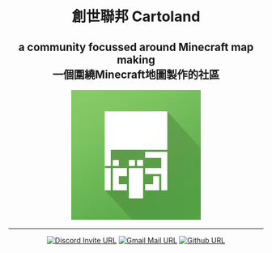 <!-- <script>
function badges(name, color) {
    return `https://img.shields.io/badge/${name}-${color}?style=for-the-badge&logo=${name}&logoColor=white`
}
</script> -->

<div align="center">
    <h1>創世聯邦 Cartoland</h1>
    <h2>a community focussed around Minecraft map making<br>
    一個圍繞Minecraft地圖製作的社區</h2>
    <img src="https://raw.githubusercontent.com/Cartoland/.github/main/img/icon.png">
    <hr>
    <a href="https://discord.gg/UMYxwHyRNE" target="_blank"><img src="https://img.shields.io/badge/Discord-%237289DA.svg?style=for-the-badge&logo=discord&logoColor=white" alt="Discord Invite URL"></a>
    <a href="https://mail.google.com/mail/?view=cm&source=mailto&to=cartoland0101@gmail.com" target="_blank"><img src="https://img.shields.io/badge/Gmail-D14836?style=for-the-badge&logo=gmail&logoColor=white" alt="Gmail Mail URL"></a>
    <a href="https://github.com/Cartoland" target="_blank"><img src="https://img.shields.io/badge/github-%23121011.svg?style=for-the-badge&logo=github&logoColor=white" alt="Github URL"></a>

</div>

<!-- <a href="" target="_blank"><img src="" alt=""></a> -->